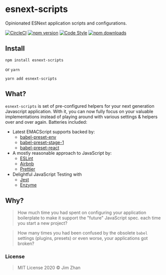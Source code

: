 # esnext-scripts

Opinionated ESNext application scripts and configurations.

[![CircleCI](https://circleci.com/gh/jimzhan/esnext-scripts.svg?style=svg)](https://circleci.com/gh/jimzhan/esnext-scripts)
[![npm version](https://badge.fury.io/js/esnext-scripts.svg)](https://www.npmjs.com/package/esnext-scripts)
[![Code Style](https://badgen.net/badge/code%20style/airbnb/ff5a5f?icon=airbnb)](https://github.com/airbnb/javascript)
[![npm downloads](https://img.shields.io/npm/dt/esnext-scripts.svg)](https://www.npmjs.com/package/esnext-scripts)


## Install

```shell
npm install esnext-scripts
```

or `yarn`

```shell
yarn add esnext-scripts
```

## What?

`esnext-scripts` is set of pre-configured helpers for your next generation Javascript application. With it, you can now fully focus on your valuable implementations instead of playing around with various settings & helpers over and over again. Batteries included:

- Latest EMACScript supports backed by:
  * [babel-preset-env](https://babeljs.io/docs/en/babel-preset-env/)
  * [babel-preset-stage-1](https://babeljs.io/docs/en/babel-preset-stage-1)
  * [babel-preset-react](https://babeljs.io/docs/en/babel-preset-react)
- A mostly reasonable approach to JavaScript by:
  * [ESLint](https://eslint.org/)
  * [Airbnb](https://github.com/airbnb/javascript)
  * [Prettier](https://prettier.io/)
- Delightful JavaScript Testing with
  * [Jest](https://github.com/facebook/jest)
  * [Enzyme](https://github.com/airbnb/enzyme)


## Why?

> How much time you had spent on configuring your application boilerplate to make it support the "future" JavaScript spec. each time you start a new project?

> How many times you had been confused by the obsolete `babel` settings (plugins, presets) or even worse, your applications got broken?


### License

> MIT License 2020 © Jim Zhan
